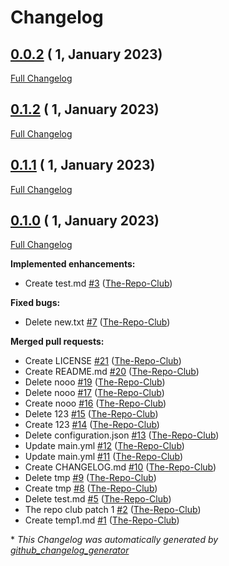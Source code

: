 # Changelog

## [0.0.2](https://github.com/HeCodes2Much/temp/tree/0.0.2) ( 1, January 2023)

[Full Changelog](https://github.com/HeCodes2Much/temp/compare/0.1.2...0.0.2)

## [0.1.2](https://github.com/HeCodes2Much/temp/tree/0.1.2) ( 1, January 2023)

[Full Changelog](https://github.com/HeCodes2Much/temp/compare/0.1.1...0.1.2)

## [0.1.1](https://github.com/HeCodes2Much/temp/tree/0.1.1) ( 1, January 2023)

[Full Changelog](https://github.com/HeCodes2Much/temp/compare/0.1.0...0.1.1)

## [0.1.0](https://github.com/HeCodes2Much/temp/tree/0.1.0) ( 1, January 2023)

[Full Changelog](https://github.com/HeCodes2Much/temp/compare/5841972672c270281e6cc3ede75f28f4e0e89740...0.1.0)

**Implemented enhancements:**

- Create test.md [\#3](https://github.com/HeCodes2Much/temp/pull/3) ([The-Repo-Club](https://github.com/The-Repo-Club))

**Fixed bugs:**

- Delete new.txt [\#7](https://github.com/HeCodes2Much/temp/pull/7) ([The-Repo-Club](https://github.com/The-Repo-Club))

**Merged pull requests:**

- Create LICENSE [\#21](https://github.com/HeCodes2Much/temp/pull/21) ([The-Repo-Club](https://github.com/The-Repo-Club))
- Create README.md [\#20](https://github.com/HeCodes2Much/temp/pull/20) ([The-Repo-Club](https://github.com/The-Repo-Club))
- Delete nooo [\#19](https://github.com/HeCodes2Much/temp/pull/19) ([The-Repo-Club](https://github.com/The-Repo-Club))
- Delete nooo [\#17](https://github.com/HeCodes2Much/temp/pull/17) ([The-Repo-Club](https://github.com/The-Repo-Club))
- Create nooo [\#16](https://github.com/HeCodes2Much/temp/pull/16) ([The-Repo-Club](https://github.com/The-Repo-Club))
- Delete 123 [\#15](https://github.com/HeCodes2Much/temp/pull/15) ([The-Repo-Club](https://github.com/The-Repo-Club))
- Create 123 [\#14](https://github.com/HeCodes2Much/temp/pull/14) ([The-Repo-Club](https://github.com/The-Repo-Club))
- Delete configuration.json [\#13](https://github.com/HeCodes2Much/temp/pull/13) ([The-Repo-Club](https://github.com/The-Repo-Club))
- Update main.yml [\#12](https://github.com/HeCodes2Much/temp/pull/12) ([The-Repo-Club](https://github.com/The-Repo-Club))
- Update main.yml [\#11](https://github.com/HeCodes2Much/temp/pull/11) ([The-Repo-Club](https://github.com/The-Repo-Club))
- Create CHANGELOG.md [\#10](https://github.com/HeCodes2Much/temp/pull/10) ([The-Repo-Club](https://github.com/The-Repo-Club))
- Delete tmp [\#9](https://github.com/HeCodes2Much/temp/pull/9) ([The-Repo-Club](https://github.com/The-Repo-Club))
- Create tmp [\#8](https://github.com/HeCodes2Much/temp/pull/8) ([The-Repo-Club](https://github.com/The-Repo-Club))
- Delete test.md [\#5](https://github.com/HeCodes2Much/temp/pull/5) ([The-Repo-Club](https://github.com/The-Repo-Club))
- The repo club patch 1 [\#2](https://github.com/HeCodes2Much/temp/pull/2) ([The-Repo-Club](https://github.com/The-Repo-Club))
- Create temp1.md [\#1](https://github.com/HeCodes2Much/temp/pull/1) ([The-Repo-Club](https://github.com/The-Repo-Club))



\* *This Changelog was automatically generated by [github_changelog_generator](https://github.com/github-changelog-generator/github-changelog-generator)*
